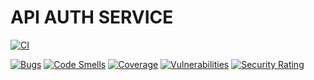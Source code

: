 # API AUTH SERVICE

[![CI](https://github.com/angloeastern/api-auth-service/actions/workflows/ci.yaml/badge.svg)](https://github.com/angloeastern/api-auth-service/actions/workflows/ci.yaml)

[![Bugs](https://sonarcloud.io/api/project_badges/measure?project=angloeastern_api-auth-service&metric=bugs&token=6de7a17892b44d76f261739c1af3780a21902e10)](https://sonarcloud.io/dashboard?id=angloeastern_api-auth-service)
[![Code Smells](https://sonarcloud.io/api/project_badges/measure?project=angloeastern_api-auth-service&metric=code_smells&token=6de7a17892b44d76f261739c1af3780a21902e10)](https://sonarcloud.io/dashboard?id=angloeastern_api-auth-service)
[![Coverage](https://sonarcloud.io/api/project_badges/measure?project=angloeastern_api-auth-service&metric=coverage&token=6de7a17892b44d76f261739c1af3780a21902e10)](https://sonarcloud.io/dashboard?id=angloeastern_api-auth-service)
[![Vulnerabilities](https://sonarcloud.io/api/project_badges/measure?project=angloeastern_api-auth-service&metric=vulnerabilities&token=6de7a17892b44d76f261739c1af3780a21902e10)](https://sonarcloud.io/dashboard?id=angloeastern_api-auth-service)
[![Security Rating](https://sonarcloud.io/api/project_badges/measure?project=angloeastern_api-auth-service&metric=security_rating&token=6de7a17892b44d76f261739c1af3780a21902e10)](https://sonarcloud.io/dashboard?id=angloeastern_api-auth-service)
